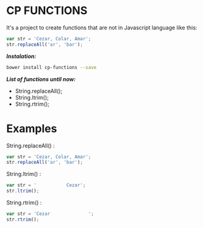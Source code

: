 # **CP FUNCTIONS**

It's a project to create functions that are not in Javascript language like this:

```js
var str = 'Cezar, Colar, Amar';
str.replaceAll('ar', 'bar');
```

**_Instalation:_**

```bash
bower install cp-functions --save
```

**_List of functions until now:_**
- String.replaceAll();
- String.ltrim();
- String.rtrim();

# Examples

String.replaceAll() :

```js
var str = 'Cezar, Colar, Amar';
str.replaceAll('ar', 'bar');
```

String.ltrim() :

```js
var str = '           Cezar';
str.ltrim();
```

String.rtrim() :

```js
var str = 'Cezar              ';
str.rtrim();
```

